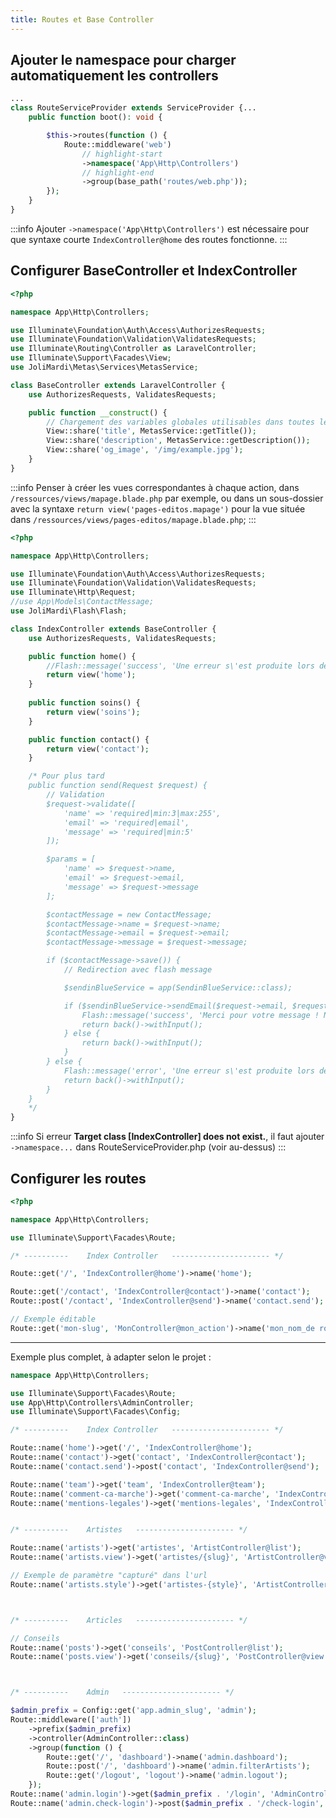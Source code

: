 ```yaml
---
title: Routes et Base Controller
---
```



## Ajouter le namespace pour charger automatiquement les controllers

```php title="/app/Providers/RouteServicesProvider.php"
...
class RouteServiceProvider extends ServiceProvider {...
    public function boot(): void {

        $this->routes(function () {
            Route::middleware('web')
                // highlight-start
                ->namespace('App\Http\Controllers')
                // highlight-end
                ->group(base_path('routes/web.php'));
        });
    }
}
```

:::info 
Ajouter `->namespace('App\Http\Controllers')` est nécessaire pour que syntaxe courte `IndexController@home` des routes fonctionne.
:::

## Configurer BaseController et IndexController

```php title="/app/Http/Controllers/BaseController.php"
<?php

namespace App\Http\Controllers;

use Illuminate\Foundation\Auth\Access\AuthorizesRequests;
use Illuminate\Foundation\Validation\ValidatesRequests;
use Illuminate\Routing\Controller as LaravelController;
use Illuminate\Support\Facades\View;
use JoliMardi\Metas\Services\MetasService;

class BaseController extends LaravelController {
    use AuthorizesRequests, ValidatesRequests;

    public function __construct() {
        // Chargement des variables globales utilisables dans toutes les vues, et overridables dans les controllers
        View::share('title', MetasService::getTitle());
        View::share('description', MetasService::getDescription());
        View::share('og_image', '/img/example.jpg');
    }
}
```

:::info
Penser à créer les vues correspondantes à chaque action, dans `/ressources/views/mapage.blade.php` par exemple, ou dans un sous-dossier avec la syntaxe `return view('pages-editos.mapage')` pour la vue située dans `/ressources/views/pages-editos/mapage.blade.php`;
:::

```php title="/app/Http/Controllers/IndexController.php"
<?php

namespace App\Http\Controllers;

use Illuminate\Foundation\Auth\Access\AuthorizesRequests;
use Illuminate\Foundation\Validation\ValidatesRequests;
use Illuminate\Http\Request;
//use App\Models\ContactMessage;
use JoliMardi\Flash\Flash;

class IndexController extends BaseController {
    use AuthorizesRequests, ValidatesRequests;

    public function home() {
        //Flash::message('success', 'Une erreur s\'est produite lors de l\'envoi de votre message. Veuillez réessayer plus tard.');
        return view('home');
    }
    
    public function soins() {
        return view('soins');
    }

    public function contact() {
        return view('contact');
    }

    /* Pour plus tard 
    public function send(Request $request) {
        // Validation
        $request->validate([
            'name' => 'required|min:3|max:255',
            'email' => 'required|email',
            'message' => 'required|min:5'
        ]);

        $params = [
            'name' => $request->name,
            'email' => $request->email,
            'message' => $request->message
        ];

        $contactMessage = new ContactMessage;
        $contactMessage->name = $request->name;
        $contactMessage->email = $request->email;
        $contactMessage->message = $request->message;

        if ($contactMessage->save()) {
            // Redirection avec flash message

            $sendinBlueService = app(SendinBlueService::class);

            if ($sendinBlueService->sendEmail($request->email, $request->name, $params, 3)) {
                Flash::message('success', 'Merci pour votre message ! Nous vous répondrons dans les plus brefs délais.');
                return back()->withInput();
            } else {
                return back()->withInput();
            }
        } else {
            Flash::message('error', 'Une erreur s\'est produite lors de l\'envoi de votre message. Veuillez réessayer plus tard.');
            return back()->withInput();
        }
    }
    */
}
```

:::info
Si erreur **Target class [IndexController] does not exist.**, il faut ajouter `->namespace...` dans RouteServiceProvider.php (voir au-dessus)
:::
 
## Configurer les routes

```php title="routes/web.php"
<?php

namespace App\Http\Controllers;

use Illuminate\Support\Facades\Route;

/* ----------    Index Controller   ---------------------- */

Route::get('/', 'IndexController@home')->name('home');

Route::get('/contact', 'IndexController@contact')->name('contact');
Route::post('/contact', 'IndexController@send')->name('contact.send'); // Mettre des points permet de filtrer des règle splus tard sur admin.* par exemple

// Exemple éditable
Route::get('mon-slug', 'MonController@mon_action')->name('mon_nom_de route'); // dans la vue : `href="{{ route('mon_nom_de_route')}}"`
```

---

Exemple plus complet, à adapter selon le projet :

```php title="routes/web.php"
namespace App\Http\Controllers;

use Illuminate\Support\Facades\Route;
use App\Http\Controllers\AdminController;
use Illuminate\Support\Facades\Config;

/* ----------    Index Controller   ---------------------- */

Route::name('home')->get('/', 'IndexController@home');
Route::name('contact')->get('contact', 'IndexController@contact');
Route::name('contact.send')->post('contact', 'IndexController@send');

Route::name('team')->get('team', 'IndexController@team');
Route::name('comment-ca-marche')->get('comment-ca-marche', 'IndexController@comment_ca_marche');
Route::name('mentions-legales')->get('mentions-legales', 'IndexController@mentions_legales');


/* ----------    Artistes   ---------------------- */

Route::name('artists')->get('artistes', 'ArtistController@list');
Route::name('artists.view')->get('artistes/{slug}', 'ArtistController@view');

// Exemple de paramètre "capturé" dans l'url
Route::name('artists.style')->get('artistes-{style}', 'ArtistController@style');



/* ----------    Articles   ---------------------- */

// Conseils
Route::name('posts')->get('conseils', 'PostController@list');
Route::name('posts.view')->get('conseils/{slug}', 'PostController@view');



/* ----------    Admin   ---------------------- */

$admin_prefix = Config::get('app.admin_slug', 'admin');
Route::middleware(['auth'])
    ->prefix($admin_prefix)
    ->controller(AdminController::class)
    ->group(function () {
        Route::get('/', 'dashboard')->name('admin.dashboard');
        Route::post('/', 'dashboard')->name('admin.filterArtists');
        Route::get('/logout', 'logout')->name('admin.logout');
    });
Route::name('admin.login')->get($admin_prefix . '/login', 'AdminController@login');
Route::name('admin.check-login')->post($admin_prefix . '/check-login', 'AdminController@checkLogin');

```
